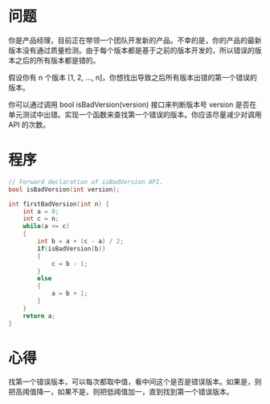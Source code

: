 # 问题
你是产品经理，目前正在带领一个团队开发新的产品。不幸的是，你的产品的最新版本没有通过质量检测。由于每个版本都是基于之前的版本开发的，所以错误的版本之后的所有版本都是错的。

假设你有 n 个版本 [1, 2, ..., n]，你想找出导致之后所有版本出错的第一个错误的版本。

你可以通过调用 bool isBadVersion(version) 接口来判断版本号 version 是否在单元测试中出错。实现一个函数来查找第一个错误的版本。你应该尽量减少对调用 API 的次数。
# 程序
```C
// Forward declaration of isBadVersion API.
bool isBadVersion(int version);

int firstBadVersion(int n) {
    int a = 0;
    int c = n;
    while(a <= c)
    {
        int b = a + (c - a) / 2;
        if(isBadVersion(b))
        {
            c = b - 1;
        }
        else
        {
            a = b + 1;
        }
    }
    return a;
}
```
# 心得
找第一个错误版本，可以每次都取中值，看中间这个是否是错误版本。如果是，则把高阈值降一，如果不是，则把低阈值加一，直到找到第一个错误版本。